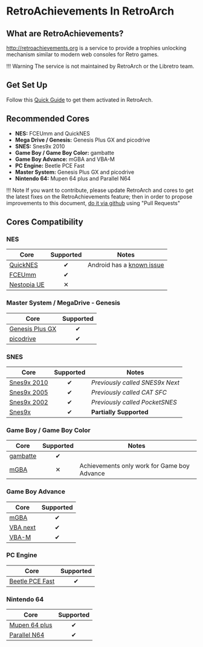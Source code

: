# RetroAchievements In RetroArch

## What are RetroAchievements?

http://retroachievements.org is a service to provide a trophies unlocking mechanism similar to modern web consoles for Retro games.

!!! Warning
    The service is not maintained by RetroArch or the Libretro team.


## Get Set Up

Follow this [Quick Guide](http://www.retroarch.com/index.php?page=achievements) to get them activated in RetroArch.


## Recommended Cores

* **NES:** FCEUmm and QuickNES
* **Mega Drive / Genesis:** Genesis Plus GX and picodrive
* **SNES:** Snes9x 2010
* **Game Boy / Game Boy Color:** gambatte
* **Game Boy Advance:** mGBA and VBA-M
* **PC Engine:** Beetle PCE Fast
* **Master System:** Genesis Plus GX and picodrive
* **Nintendo 64:** Mupen 64 plus and Parallel N64

!!! Note
	If you want to contribute, please update RetroArch and cores to get the latest fixes on the RetroAchievements feature;
    then in order to propose improvements to this document, [do it via github](https://github.com/libretro/docs/tree/master/docs/guides/retroachievements.md) using "Pull Requests"


## Cores Compatibility

### NES

| Core				                                                		| Supported | Notes |
|---------------------------------------------------------------------------|:---------:|-------|
| [QuickNES](https://github.com/libretro/QuickNES_Core)             		| ✔         | Android has a [known issue](https://github.com/libretro/RetroArch/issues/3973)|
| [FCEUmm](https://github.com/libretro/libretro-fceumm)             		| ✔         |		|
| [Nestopia UE](https://github.com/libretro/nestopia)						| ✕         |		|


### Master System / MegaDrive - Genesis

| Core				                                                		| Supported |
|---------------------------------------------------------------------------|:---------:|
| [Genesis Plus GX](https://github.com/libretro/Genesis-Plus-GX)			| ✔         |
| [picodrive](https://github.com/libretro/picodrive)						| ✔         |

### SNES

| Core				                                                		| Supported | Notes |
|---------------------------------------------------------------------------|:---------:|-------|
| [Snes9x 2010](https://github.com/libretro/snes9x2010)						| ✔         | *Previously called SNES9x Next*	|
| [Snes9x 2005](https://github.com/libretro/snes9x2005)						| ✔         | *Previously called CAT SFC*		|
| [Snes9x 2002](https://github.com/libretro/snes9x2002)						| ✔         | *Previously called PocketSNES*	|
| [Snes9x](https://github.com/libretro/snes9x)								| ✔         | **Partially Supported**			|

### Game Boy / Game Boy Color

| Core					                                                	| Supported | Notes |
|---------------------------------------------------------------------------|:---------:|-------|
| [gambatte](https://github.com/libretro/gambatte-libretro)					| ✔         |		|
| [mGBA](https://github.com/libretro/mgba)									| ✕         | Achievements only work for Game boy Advance |

### Game Boy Advance

| Core					                                                	| Supported |
|---------------------------------------------------------------------------|:---------:|
| [mGBA](https://github.com/libretro/mgba)									| ✔         |
| [VBA next](https://github.com/libretro/vba-next)							| ✔         |
| [VBA-M](https://github.com/libretro/vbam-libretro)						| ✔         |

### PC Engine

| Core					                                                	| Supported |
|---------------------------------------------------------------------------|:---------:|
| [Beetle PCE Fast](https://github.com/libretro/beetle-pce-fast-libretro)	| ✔         |


### Nintendo 64

| Core					                                                	| Supported |
|---------------------------------------------------------------------------|:---------:|
| [Mupen 64 plus](https://github.com/libretro/mupen64plus-libretro)			| ✔         |
| [Parallel N64](https://github.com/libretro/parallel-n64)					| ✔         |




